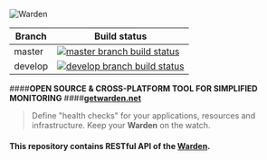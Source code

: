 ![Warden](http://spetz.github.io/img/warden_logo.png)

|Branch             |Build status                                                  
|-------------------|-----------------------------------------------------
|master             |[![master branch build status](https://api.travis-ci.org/warden-stack/Warden.Api.svg?branch=master)](https://travis-ci.org/warden-stack/Warden.Api)
|develop            |[![develop branch build status](https://api.travis-ci.org/warden-stack/Warden.Api.svg?branch=develop)](https://travis-ci.org/warden-stack/Warden.Api/branches)

####**OPEN SOURCE & CROSS-PLATFORM TOOL FOR SIMPLIFIED MONITORING**
####**[getwarden.net](http://getwarden.net)**


> Define "health checks" for your applications, resources and
> infrastructure. Keep your **Warden** on the watch.

#### **This repository contains RESTful API of the [Warden](https://github.com/warden-stack/Warden).**